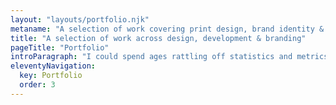 ```yaml
---
layout: "layouts/portfolio.njk"
metaname: "A selection of work covering print design, brand identity & strategy, bespoke web build and UI / UX best practice techniques."
title: "A selection of work across design, development & branding"
pageTitle: "Portfolio"
introParagraph: "I could spend ages rattling off statistics and metrics and case studies, but I reckon it's far simpler just to have a look at some of my work, don't you think?"
eleventyNavigation:
  key: Portfolio
  order: 3
---
```

